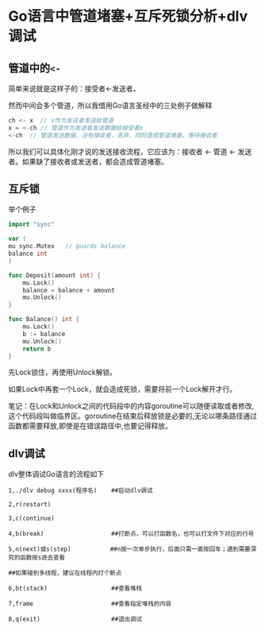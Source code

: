 # Go语言中管道堵塞+互斥死锁分析+dlv调试  

## 管道中的`<-`  

简单来说就是这样子的：接受者<-发送者。  

然而中间会多个管道，所以我借用Go语言圣经中的三处例子做解释  

```go
ch <- x  // x作为发送者发送给管道
x = <-ch // 管道作为发送者发送数据给接受者x
<-ch  // 管道发送数据，没有接收者，丢弃，同时造成管道堵塞，等待接收者
```

所以我们可以具体化刚才说的发送接收流程，它应该为：接收者 <- 管道 <- 发送者。如果缺了接收者或发送者，都会造成管道堵塞。  

## 互斥锁  

举个例子  

```go
import "sync"

var (
mu sync.Mutex   // guards balance
balance int
)

func Deposit(amount int) {
    mu.Lock()
    balance = balance + amount
    mu.Unlock()
}

func Balance() int {
    mu.Lock()
    b := balance
    mu.Unlock()
    return b
}
```
先Lock锁住，再使用Unlock解锁。  

如果Lock中再套一个Lock，就会造成死锁，需要将前一个Lock解开才行。  

笔记：在Lock和Unlock之间的代码段中的内容goroutine可以随便读取或者修改,这个代码段叫做临界区。goroutine在结束后释放锁是必要的,无论以哪条路径通过函数都需要释放,即使是在错误路径中,也要记得释放。  

## dlv调试  

dlv整体调试Go语言的流程如下  

```
1,./dlv debug xxxx(程序名)    ##启动dlv调试

2,r(restart)  

3,c(continue)

4,b(break)                   ##打断点，可以打函数名，也可以打文件下对应的行号

5,n(next)或s(step)           ##n按一次单步执行，后面只需一直按回车；遇到需要深究的函数按s进去查看

##如果碰到多线程，建议在线程内打个断点

6,bt(stack)                  ##查看堆栈

7,frame                      ##查看指定堆栈的内容

8,q(exit)                    ##退出调试
```
